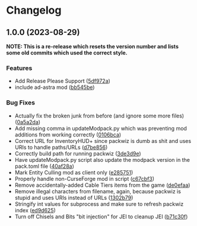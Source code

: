 # Changelog

## 1.0.0 (2023-08-29)

**NOTE: This is a re-release which resets the version number and lists some old commits which used the correct style.** 

### Features

* Add Release Please Support ([5df972a](https://github.com/coryjreid/logicraft/commit/5df972a4e2844e85d5551b42035d75eda6cd1005))
* include ad-astra mod ([bb545be](https://github.com/coryjreid/logicraft/commit/bb545be38efa6dcd91829adf30e4c9b6f934d487))


### Bug Fixes

* Actually fix the broken junk from before (and ignore some more files) ([0a5a2da](https://github.com/coryjreid/logicraft/commit/0a5a2da0fc4b26a93755d26f2b786e0731945ad4))
* Add missing comma in updateModpack.py which was preventing mod additions from working correctly ([0106bca](https://github.com/coryjreid/logicraft/commit/0106bca379abb369978495106267e7250618c1ff))
* Correct URL for InventoryHUD+ since packwiz is dumb as shit and uses URIs to handle paths/URLs ([d7be856](https://github.com/coryjreid/logicraft/commit/d7be8563378c60365b69eeb2eebba511f1af18b0))
* Correctly build path for running packwiz ([3de3d9e](https://github.com/coryjreid/logicraft/commit/3de3d9e7775fd6af9f2de60e8ff329de5fc61e75))
* Have updateModpack.py script also update the modpack version in the pack.toml file ([40af28a](https://github.com/coryjreid/logicraft/commit/40af28ae721329cefd6a62e00e563936b64249fb))
* Mark Entity Culling mod as client only ([e285751](https://github.com/coryjreid/logicraft/commit/e285751af247dd3155ac21ab26a56820939e185a))
* Properly handle non-CurseForge mod in script ([c67cbf3](https://github.com/coryjreid/logicraft/commit/c67cbf33e23aa1f658791e8e4babd6efee4d9380))
* Remove accidentally-added Cable Tiers items from the game ([de0efaa](https://github.com/coryjreid/logicraft/commit/de0efaafa81dd1af3889d7be9ebf4e0db744f2b4))
* Remove illegal characters from filename, again, because packwiz is stupid and uses URIs instead of URLs ([1302b79](https://github.com/coryjreid/logicraft/commit/1302b79b2c2e13344ee0adce04a2ab3c77c562dd))
* Stringify int values for subprocess and make sure to refresh packwiz index ([ed9d625](https://github.com/coryjreid/logicraft/commit/ed9d625ce557618f5f6a686354f06390b1ceaa61))
* Turn off Chisels and Bits "bit injection" for JEI to cleanup JEI ([b71c30f](https://github.com/coryjreid/logicraft/commit/b71c30f3e6ecc4c2d911ac2cdbb999071ede12a6))
